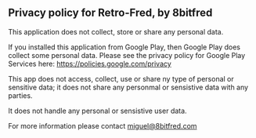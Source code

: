 Privacy policy for Retro-Fred, by 8bitfred
------------------------------------------

This application does not collect, store or share any personal data.

If you installed this application from Google Play, then Google Play does collect some personal data. Please see the privacy policy for Google Play Services here: https://policies.google.com/privacy

This app does not access, collect, use or share ny type of personal or sensitive data; it does not share any personmal or sensistive data with any parties.

It does not handle any personal or sensistive user data.

For more information please contact miguel@8bitfred.com
